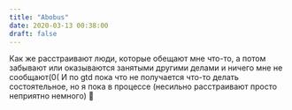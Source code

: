 ```yaml
---
title: "Abobus"
date: 2020-03-13 00:38:00
draft: false
---
```


Как же расстраивают люди, которые обещают мне что-то, а потом забывают или оказываются занятыми другими делами и ничего мне не сообщают(0(
И по gtd пока что не получается что-то делать состоятельное, но я пока в процессе
(несильно расстраивают просто неприятно немного)
🙂
